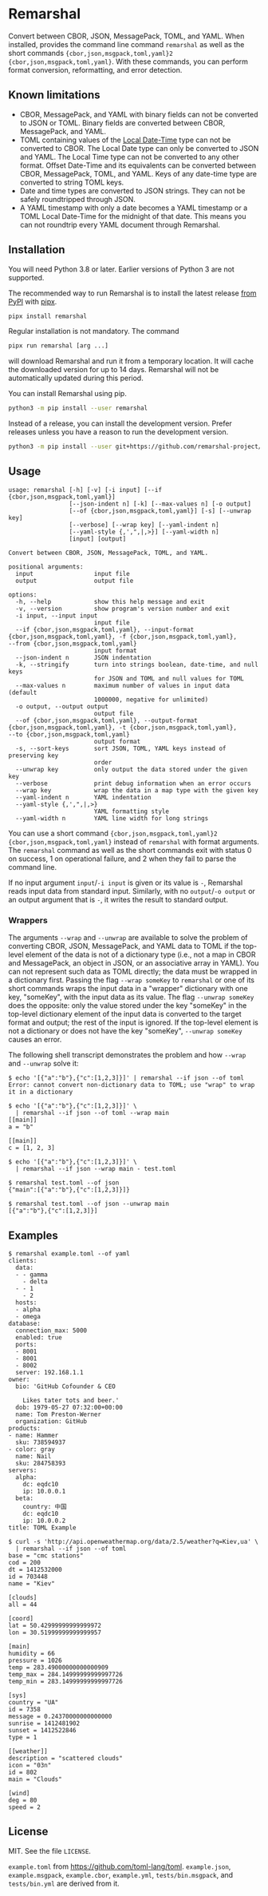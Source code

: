 # Remarshal

Convert between CBOR, JSON, MessagePack, TOML, and YAML.
When installed, provides the command line command `remarshal` as well as the short commands `{cbor,json,msgpack,toml,yaml}2`&#x200B;`{cbor,json,msgpack,toml,yaml}`.
With these commands, you can perform format conversion, reformatting, and error detection.

## Known limitations

* CBOR, MessagePack, and YAML with binary fields can not be converted to JSON or TOML.
Binary fields are converted between CBOR, MessagePack, and YAML.
* TOML containing values of the [Local Date-Time](https://toml.io/en/v1.0.0-rc.1#local-date-time) type can not be converted to CBOR.
The Local Date type can only be converted to JSON and YAML.
The Local Time type can not be converted to any other format.
Offset Date-Time and its equivalents can be converted between CBOR, MessagePack, TOML, and YAML.
Keys of any date-time type are converted to string TOML keys.
* Date and time types are converted to JSON strings.
They can not be safely roundtripped through JSON.
* A YAML timestamp with only a date becomes a YAML timestamp or a TOML Local Date-Time for the midnight of that date.
This means you can not roundtrip every YAML document through Remarshal.

## Installation

You will need Python 3.8 or later.
Earlier versions of Python 3 are not supported.

The recommended way to run Remarshal is to install the latest release [from PyPI](https://pypi.org/project/remarshal/) with [pipx](https://github.com/pypa/pipx).

```sh
pipx install remarshal
```

Regular installation is not mandatory.
The command

```sh
pipx run remarshal [arg ...]
```

will download Remarshal and run it from a temporary location.
It will cache the downloaded version for up to 14 days.
Remarshal will not be automatically updated during this period.

You can install Remarshal using pip.

```sh
python3 -m pip install --user remarshal
```

Instead of a release, you can install the development version.
Prefer releases unless you have a reason to run the development version.

```sh
python3 -m pip install --user git+https://github.com/remarshal-project/remarshal
```

## Usage

```
usage: remarshal [-h] [-v] [-i input] [--if {cbor,json,msgpack,toml,yaml}]
                 [--json-indent n] [-k] [--max-values n] [-o output]
                 [--of {cbor,json,msgpack,toml,yaml}] [-s] [--unwrap key]
                 [--verbose] [--wrap key] [--yaml-indent n]
                 [--yaml-style {,',",|,>}] [--yaml-width n]
                 [input] [output]

Convert between CBOR, JSON, MessagePack, TOML, and YAML.

positional arguments:
  input                 input file
  output                output file

options:
  -h, --help            show this help message and exit
  -v, --version         show program's version number and exit
  -i input, --input input
                        input file
  --if {cbor,json,msgpack,toml,yaml}, --input-format
{cbor,json,msgpack,toml,yaml}, -f {cbor,json,msgpack,toml,yaml},
--from {cbor,json,msgpack,toml,yaml}
                        input format
  --json-indent n       JSON indentation
  -k, --stringify       turn into strings boolean, date-time, and null keys
                        for JSON and TOML and null values for TOML
  --max-values n        maximum number of values in input data (default
                        1000000, negative for unlimited)
  -o output, --output output
                        output file
  --of {cbor,json,msgpack,toml,yaml}, --output-format
{cbor,json,msgpack,toml,yaml}, -t {cbor,json,msgpack,toml,yaml},
--to {cbor,json,msgpack,toml,yaml}
                        output format
  -s, --sort-keys       sort JSON, TOML, YAML keys instead of preserving key
                        order
  --unwrap key          only output the data stored under the given key
  --verbose             print debug information when an error occurs
  --wrap key            wrap the data in a map type with the given key
  --yaml-indent n       YAML indentation
  --yaml-style {,',",|,>}
                        YAML formatting style
  --yaml-width n        YAML line width for long strings
```

You can use a short command `{cbor,json,msgpack,toml,yaml}2`&#x200B;`{cbor,json,msgpack,toml,yaml}` instead of `remarshal` with format arguments.
The `remarshal` command as well as the short commands exit with status 0 on success, 1 on operational failure, and 2 when they fail to parse the command line.

If no input argument `input`/`-i input` is given or its value is `-`, Remarshal reads input data from standard input.
Similarly, with no `output`/`-o output` or an output argument that is `-`, it writes the result to standard output.

### Wrappers

The arguments `--wrap` and `--unwrap` are available to solve the problem of converting CBOR, JSON, MessagePack, and YAML data to TOML if the top-level element of the data is not of a dictionary type (i.e., not a map in CBOR and MessagePack, an object in JSON, or an associative array in YAML).
You can not represent such data as TOML directly; the data must be wrapped in a dictionary first.
Passing the flag `--wrap someKey` to `remarshal` or one of its short commands wraps the input data in a "wrapper" dictionary with one key, "someKey", with the input data as its value.
The flag `--unwrap someKey` does the opposite: only the value stored under the key "someKey" in the top-level dictionary element of the input data is converted to the target format and output; the rest of the input is ignored.
If the top-level element is not a dictionary or does not have the key "someKey", `--unwrap someKey` causes an error.

The following shell transcript demonstrates the problem and how `--wrap` and `--unwrap` solve it:

```
$ echo '[{"a":"b"},{"c":[1,2,3]}]' | remarshal --if json --of toml
Error: cannot convert non-dictionary data to TOML; use "wrap" to wrap it in a dictionary

$ echo '[{"a":"b"},{"c":[1,2,3]}]' \
  | remarshal --if json --of toml --wrap main
[[main]]
a = "b"

[[main]]
c = [1, 2, 3]

$ echo '[{"a":"b"},{"c":[1,2,3]}]' \
  | remarshal --if json --wrap main - test.toml

$ remarshal test.toml --of json
{"main":[{"a":"b"},{"c":[1,2,3]}]}

$ remarshal test.toml --of json --unwrap main
[{"a":"b"},{"c":[1,2,3]}]
```

## Examples

```
$ remarshal example.toml --of yaml
clients:
  data:
  - - gamma
    - delta
  - - 1
    - 2
  hosts:
  - alpha
  - omega
database:
  connection_max: 5000
  enabled: true
  ports:
  - 8001
  - 8001
  - 8002
  server: 192.168.1.1
owner:
  bio: 'GitHub Cofounder & CEO

    Likes tater tots and beer.'
  dob: 1979-05-27 07:32:00+00:00
  name: Tom Preston-Werner
  organization: GitHub
products:
- name: Hammer
  sku: 738594937
- color: gray
  name: Nail
  sku: 284758393
servers:
  alpha:
    dc: eqdc10
    ip: 10.0.0.1
  beta:
    country: 中国
    dc: eqdc10
    ip: 10.0.0.2
title: TOML Example

$ curl -s 'http://api.openweathermap.org/data/2.5/weather?q=Kiev,ua' \
  | remarshal --if json --of toml
base = "cmc stations"
cod = 200
dt = 1412532000
id = 703448
name = "Kiev"

[clouds]
all = 44

[coord]
lat = 50.42999999999999972
lon = 30.51999999999999957

[main]
humidity = 66
pressure = 1026
temp = 283.49000000000000909
temp_max = 284.14999999999997726
temp_min = 283.14999999999997726

[sys]
country = "UA"
id = 7358
message = 0.24370000000000000
sunrise = 1412481902
sunset = 1412522846
type = 1

[[weather]]
description = "scattered clouds"
icon = "03n"
id = 802
main = "Clouds"

[wind]
deg = 80
speed = 2
```

## License

MIT. See the file `LICENSE`.

`example.toml` from <https://github.com/toml-lang/toml>. `example.json`, `example.msgpack`, `example.cbor`, `example.yml`, `tests/bin.msgpack`, and `tests/bin.yml` are derived from it.
